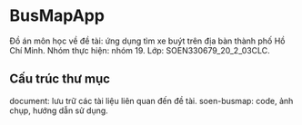 # BusMapApp
Đồ án môn học về đề tài: ứng dụng tìm xe buýt trên địa bàn thành phố Hồ Chí Minh.
Nhóm thực hiện: nhóm 19.
Lớp: SOEN330679_20_2_03CLC.

## Cấu trúc thư mục
document: lưu trữ các tài liệu liên quan đến đề tài.
soen-busmap: code, ảnh chụp, hướng dẫn sử dụng.
